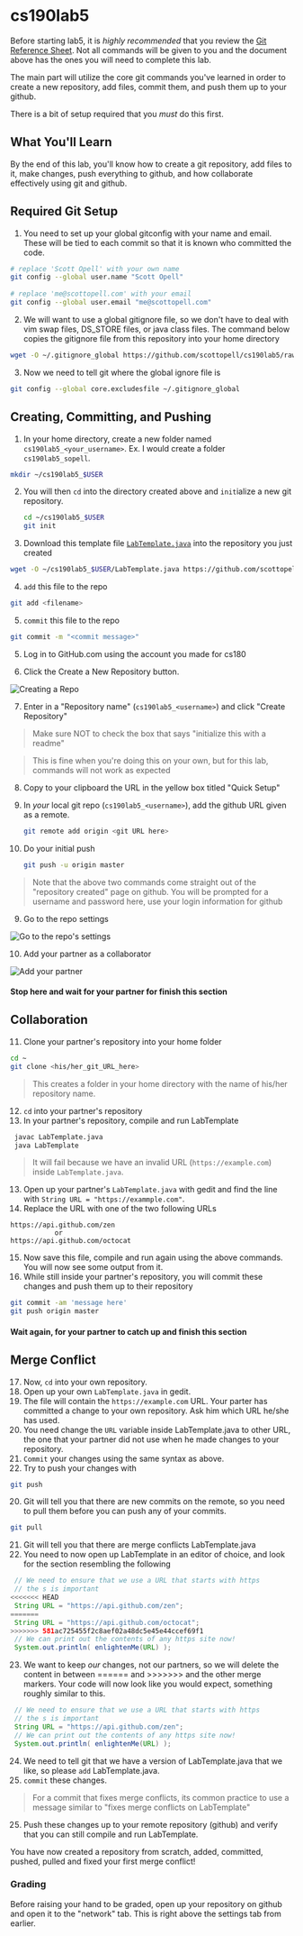 cs190lab5
=========
Before starting lab5, it is _highly recommended_ that you review the [Git Reference Sheet](./git_reference.md). Not all commands will be given to you and the document above has the ones you will need to complete this lab.

The main part will utilize the core git commands you've learned in order to create a new repository, add files, commit them, and push them up to your github.

There is a bit of setup required that you _must_ do this first.

## What You'll Learn
By the end of this lab, you'll know how to create a git repository, add files to it, make changes, push everything to github, and how collaborate effectively using git and github.

## Required Git Setup
1. You need to set up your global gitconfig with your name and email. These will be tied to each commit so that it is known who committed the code.
  
  ```bash
  # replace 'Scott Opell' with your own name
  git config --global user.name "Scott Opell" 
    
  # replace 'me@scottopell.com' with your email
  git config --global user.email "me@scottopell.com"
  ```

2. We will want to use a global gitignore file, so we don't have to deal with vim swap files, DS_STORE files, or java class files. The command below copies the gitignore file from this repository into your home directory

  ```bash
  wget -O ~/.gitignore_global https://github.com/scottopell/cs190lab5/raw/master/gitignore_global
  ```

3. Now we need to tell git where the global ignore file is 

  ```bash
  git config --global core.excludesfile ~/.gitignore_global
  ```

## Creating, Committing, and Pushing

1. In your home directory, create a new folder named `cs190lab5_<your_username>`.  Ex. I would create a folder `cs190lab5_sopell`.

  ```bash
  mkdir ~/cs190lab5_$USER
  ```

2. You will then `cd` into the directory created above and `init`ialize a new git repository.

   ```bash
   cd ~/cs190lab5_$USER
   git init
   ```

3. Download this template file [`LabTemplate.java`](./LabTemplate.java) into the repository you just created

  ```bash
  wget -O ~/cs190lab5_$USER/LabTemplate.java https://github.com/scottopell/cs190lab5/raw/master/LabTemplate.java
  ```

4. `add` this file to the repo

  ```bash
  git add <filename>
  ```

5. `commit` this file to the repo

  ```bash
  git commit -m "<commit message>"
  ```

5. Log in to GitHub.com using the account you made for cs180

6. Click the Create a New Repository button.

  ![*Creating a Repo*](http://i.imgur.com/01vKjfU.jpg) 
  
7. Enter in a "Repository name" (`cs190lab5_<username>`) and click "Create Repository"
  > Make sure NOT to check the box that says "initialize this with a readme"

  > This is fine when you're doing this on your own, but for this lab, commands will not work as expected
8. Copy to your clipboard the URL in the yellow box titled "Quick Setup"
7. In _your_ local git repo (`cs190lab5_<username>`), add the github URL given as a remote.

   ```bash
   git remote add origin <git URL here>
   ```

8. Do your initial push

   ```bash
   git push -u origin master
   ```

  > Note that the above two commands come straight out of the "repository created" page on github.
  > You will be prompted for a username and password here, use your login information for github

  
9. Go to the repo settings

  ![*Go to the repo's settings*](http://i.imgur.com/LCQdeWv.jpg)

10. Add your partner as a collaborator

  ![Add your partner](http://i.imgur.com/KEPd3ja.jpg)

  #### Stop here and wait for your partner for finish this section
  
## Collaboration

11. Clone your partner's repository into your home folder

  ```bash
  cd ~
  git clone <his/her_git_URL_here> 
  ```
  > This creates a folder in your home directory with the name of his/her repository name.
  
12. `cd` into your partner's repository
12. In your partner's repository, compile and run LabTemplate

  ```bash
   javac LabTemplate.java
   java LabTemplate
  ```
  > It will fail because we have an invalid URL (`https://example.com`) inside `LabTemplate.java`.
  
13. Open up your partner's `LabTemplate.java`  with gedit and find the line with `String URL = "https://exammple.com"`.
14. Replace the URL with one of the two following URLs
   
   ```
   https://api.github.com/zen
              or
   https://api.github.com/octocat
   ```

15. Now save this file, compile and run again using the above commands. You will now see some output from it.
16. While still inside your partner's repository, you will commit these changes and push them up to their repository

   ```bash
   git commit -am 'message here'
   git push origin master
   ```

  #### Wait again, for your partner to catch up and finish this section
  
## Merge Conflict

17. Now, `cd` into your own repository. 
18. Open up your own `LabTemplate.java` in gedit.
19. The file will contain the `https://example.com` URL. Your parter has committed a change to your own repository. Ask him which URL he/she has used.
18. You need change the `URL` variable inside LabTemplate.java to other URL, the one that your partner did not use when he made changes to your repository.
18. `Commit` your changes using the same syntax as above.
19. Try to push your changes with 
   
   ```bash
   git push
   ```

20. Git will tell you that there are new commits on the remote, so you need to pull them before you can push any of your commits.

   ```bash
   git pull
   ```
   
21. Git will tell you that there are merge conflicts LabTemplate.java
22. You need to now open up LabTemplate in an editor of choice, and look for the section resembling the following

   ```java
    // We need to ensure that we use a URL that starts with https
    // the s is important
<<<<<<< HEAD
    String URL = "https://api.github.com/zen";
=======
    String URL = "https://api.github.com/octocat";
>>>>>>> 581ac725455f2c8aef02a48dc5e45e44ccef69f1
    // We can print out the contents of any https site now!
    System.out.println( enlightenMe(URL) );
   ```
   
23. We want to keep _our_ changes, not our partners, so we will delete the content in between ====== and >>>>>>> and the other merge markers. Your code will now look like you would expect, something roughly similar to this.

   ```java
    // We need to ensure that we use a URL that starts with https
    // the s is important
    String URL = "https://api.github.com/zen";
    // We can print out the contents of any https site now!
    System.out.println( enlightenMe(URL) );
   ```

24. We need to tell git that we have a version of LabTemplate.java that we like, so please `add` LabTemplate.java.
25. `commit` these changes.
  > For a commit that fixes merge conflicts, its common practice to use a message similar to "fixes merge conflicts on LabTemplate"

25. Push these changes up to your remote repository (github) and verify that you can still compile and run LabTemplate.

You have now created a repository from scratch, added, committed, pushed, pulled and fixed your first merge conflict!



### Grading
Before raising your hand to be graded, open up your repository on github and open it to the "network" tab. This is right above the settings tab from earlier. 
